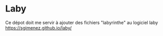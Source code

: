 # Laby

Ce dépot doit me servir à ajouter des fichiers "labyrinthe" au logiciel laby https://sgimenez.github.io/laby/
